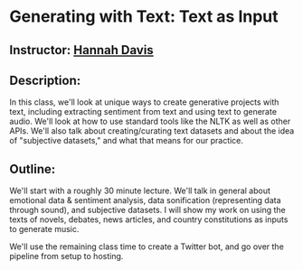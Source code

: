 # Generating with Text: Text as Input

## Instructor: [Hannah Davis](https://www.hannahishere.com)


## Description: 

In this class, we'll look at unique ways to create generative projects with text, including extracting sentiment from text and using text to generate audio. We'll look at how to use standard tools like the NLTK as well as other APIs. We'll also talk about creating/curating text datasets and about the idea of "subjective datasets," and what that means for our practice. 


## Outline:

We'll start with a roughly 30 minute lecture. We'll talk in general about emotional data & sentiment analysis, data sonification (representing data through sound), and subjective datasets. I will show my work on using the texts of novels, debates, news articles, and country constitutions as inputs to generate music.

We'll use the remaining class time to create a Twitter bot, and go over the pipeline from setup to hosting.
